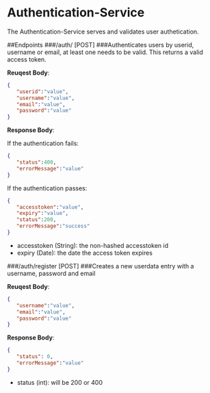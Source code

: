 # Authentication-Service
The Authentication-Service serves and validates user authetication.

##Endpoints
###/auth/ [POST]
###Authenticates users by userid, username or email, at least one needs to be valid. This returns a valid access token.

**Reuqest Body**:
```json
{  
   "userid":"value",
   "username":"value",
   "email":"value",
   "password":"value"
}
```

**Response Body**:
 
 If the authentication fails:
```json
{  
   "status":400,
   "errorMessage":"value"
}
```
 
 If the authentication passes:
```json
{  
   "accesstoken":"value",
   "expiry":"value",
   "status":200,
   "errorMessage":"success"
}
```
- accesstoken (String): the non-hashed accesstoken id
- expiry (Date): the date the access token expires

###/auth/register [POST]
###Creates a new userdata entry with a username, password and email

**Reuqest Body**:
```json
{  
   "username":"value",
   "email":"value",
   "password":"value"
}
```

**Response Body**:
```json
{  
   "status": 0,
   "errorMessage":"value"
}
```
- status (int): will be 200 or 400
